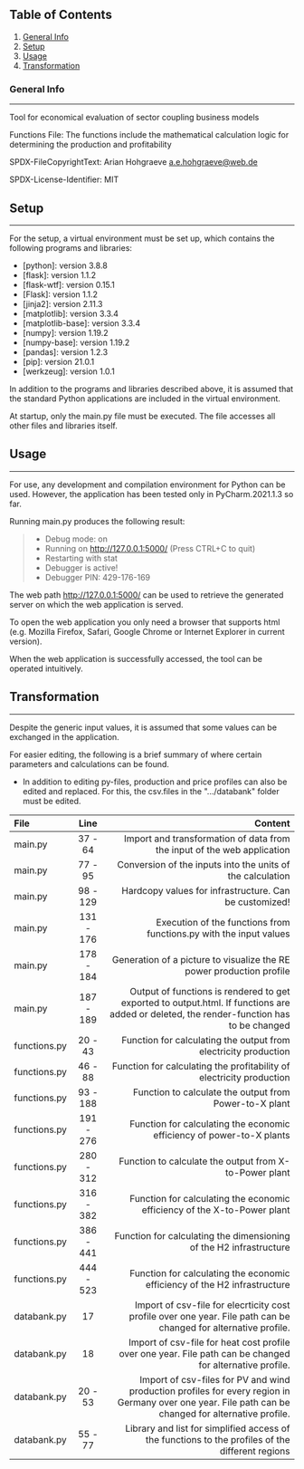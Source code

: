 ## Table of Contents
1. [General Info](#general-info)
2. [Setup](#setup)
4. [Usage](#usage)
5. [Transformation](#transformation)

### General Info
***
Tool for economical evaluation of sector coupling business models 

Functions File: The functions include the mathematical calculation logic for determining the production and profitability

SPDX-FileCopyrightText: Arian Hohgraeve <a.e.hohgraeve@web.de>

SPDX-License-Identifier: MIT
## Setup
***
For the setup, a virtual environment must be set up, which contains the following programs and libraries:
* [python]: version 3.8.8
* [flask]: version 1.1.2
* [flask-wtf]: version 0.15.1
* [Flask]: version 1.1.2
* [jinja2]: version 2.11.3
* [matplotlib]: version 3.3.4
* [matplotlib-base]: version 3.3.4
* [numpy]: version 1.19.2
* [numpy-base]: version 1.19.2
* [pandas]: version 1.2.3
* [pip]: version 21.0.1
* [werkzeug]: version 1.0.1

In addition to the programs and libraries described above, it is assumed that the standard Python applications are 
included in the virtual environment.

At startup, only the main.py file must be executed. The file accesses all other files and libraries itself.

## Usage
***
For use, any development and compilation environment for Python can be used. However, the application has been tested 
only in PyCharm.2021.1.3 so far.

Running main.py produces the following result:

> * Debug mode: on
> * Running on http://127.0.0.1:5000/ (Press CTRL+C to quit)
> * Restarting with stat
> * Debugger is active!
> * Debugger PIN: 429-176-169

The web path http://127.0.0.1:5000/ can be used to retrieve the generated server on which the web application is served.

To open the web application you only need a browser that supports html (e.g. Mozilla Firefox, Safari, Google Chrome or 
Internet Explorer in current version).

When the web application is successfully accessed, the tool can be operated intuitively.

## Transformation
***
Despite the generic input values, it is assumed that some values can be exchanged in the application.

For easier editing, the following is a brief summary of where certain parameters and calculations can be found.
* In addition to editing py-files, production and price profiles can also be edited and replaced. For this, the csv.files in the ".../databank" folder must be edited.

| File | Line | Content |
|:--------------|:-------------:|--------------:|
| main.py | 37 - 64 | Import and transformation of data from the input of the web application |
| main.py | 77 - 95 | Conversion of the inputs into the units of the calculation |
| main.py | 98 - 129 | Hardcopy values for infrastructure. Can be customized! |
| main.py | 131 - 176 | Execution of the functions from functions.py with the input values |
| main.py | 178 - 184 | Generation of a picture to visualize the RE power production profile |
| main.py | 187 - 189 | Output of functions is rendered to get exported to output.html. If functions are added or deleted, the render-function has to be changed|
| functions.py | 20 - 43 | Function for calculating the output from electricity production |
| functions.py | 46 - 88 | Function for calculating the profitability of electricity production |
| functions.py | 93 - 188 | Function to calculate the output from Power-to-X plant |
| functions.py | 191 - 276 | Function for calculating the economic efficiency of power-to-X plants |
| functions.py | 280 - 312 | Function to calculate the output from X-to-Power plant |
| functions.py | 316 - 382 | Function for calculating the economic efficiency of the X-to-Power plant |
| functions.py | 386 - 441 | Function for calculating the dimensioning of the H2 infrastructure |
| functions.py | 444 - 523 | Function for calculating the economic efficiency of the H2 infrastructure |
| databank.py | 17 | Import of csv-file for elecrticity cost profile over one year. File path can be changed for alternative profile. |
| databank.py | 18 | Import of csv-file for heat cost profile over one year. File path can be changed for alternative profile. |
| databank.py | 20 - 53 | Import of csv-files for PV and wind production profiles for every region in Germany over one year. File path can be changed for alternative profile. |
| databank.py | 55 - 77 | Library and list for simplified access of the functions to the profiles of the different regions |

